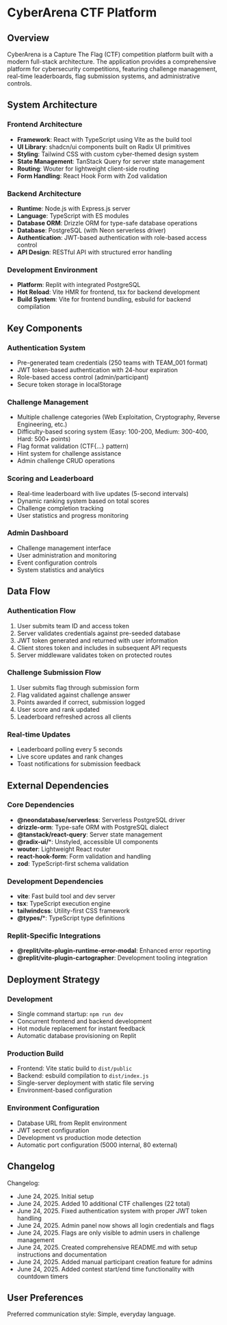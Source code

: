 # CyberArena CTF Platform

## Overview

CyberArena is a Capture The Flag (CTF) competition platform built with a modern full-stack architecture. The application provides a comprehensive platform for cybersecurity competitions, featuring challenge management, real-time leaderboards, flag submission systems, and administrative controls.

## System Architecture

### Frontend Architecture
- **Framework**: React with TypeScript using Vite as the build tool
- **UI Library**: shadcn/ui components built on Radix UI primitives
- **Styling**: Tailwind CSS with custom cyber-themed design system
- **State Management**: TanStack Query for server state management
- **Routing**: Wouter for lightweight client-side routing
- **Form Handling**: React Hook Form with Zod validation

### Backend Architecture
- **Runtime**: Node.js with Express.js server
- **Language**: TypeScript with ES modules
- **Database ORM**: Drizzle ORM for type-safe database operations
- **Database**: PostgreSQL (with Neon serverless driver)
- **Authentication**: JWT-based authentication with role-based access control
- **API Design**: RESTful API with structured error handling

### Development Environment
- **Platform**: Replit with integrated PostgreSQL
- **Hot Reload**: Vite HMR for frontend, tsx for backend development
- **Build System**: Vite for frontend bundling, esbuild for backend compilation

## Key Components

### Authentication System
- Pre-generated team credentials (250 teams with TEAM_001 format)
- JWT token-based authentication with 24-hour expiration
- Role-based access control (admin/participant)
- Secure token storage in localStorage

### Challenge Management
- Multiple challenge categories (Web Exploitation, Cryptography, Reverse Engineering, etc.)
- Difficulty-based scoring system (Easy: 100-200, Medium: 300-400, Hard: 500+ points)
- Flag format validation (CTF{...} pattern)
- Hint system for challenge assistance
- Admin challenge CRUD operations

### Scoring and Leaderboard
- Real-time leaderboard with live updates (5-second intervals)
- Dynamic ranking system based on total scores
- Challenge completion tracking
- User statistics and progress monitoring

### Admin Dashboard
- Challenge management interface
- User administration and monitoring
- Event configuration controls
- System statistics and analytics

## Data Flow

### Authentication Flow
1. User submits team ID and access token
2. Server validates credentials against pre-seeded database
3. JWT token generated and returned with user information
4. Client stores token and includes in subsequent API requests
5. Server middleware validates token on protected routes

### Challenge Submission Flow
1. User submits flag through submission form
2. Flag validated against challenge answer
3. Points awarded if correct, submission logged
4. User score and rank updated
5. Leaderboard refreshed across all clients

### Real-time Updates
- Leaderboard polling every 5 seconds
- Live score updates and rank changes
- Toast notifications for submission feedback

## External Dependencies

### Core Dependencies
- **@neondatabase/serverless**: Serverless PostgreSQL driver
- **drizzle-orm**: Type-safe ORM with PostgreSQL dialect
- **@tanstack/react-query**: Server state management
- **@radix-ui/***: Unstyled, accessible UI components
- **wouter**: Lightweight React router
- **react-hook-form**: Form validation and handling
- **zod**: TypeScript-first schema validation

### Development Dependencies
- **vite**: Fast build tool and dev server
- **tsx**: TypeScript execution engine
- **tailwindcss**: Utility-first CSS framework
- **@types/***: TypeScript type definitions

### Replit-Specific Integrations
- **@replit/vite-plugin-runtime-error-modal**: Enhanced error reporting
- **@replit/vite-plugin-cartographer**: Development tooling integration

## Deployment Strategy

### Development
- Single command startup: `npm run dev`
- Concurrent frontend and backend development
- Hot module replacement for instant feedback
- Automatic database provisioning on Replit

### Production Build
- Frontend: Vite static build to `dist/public`
- Backend: esbuild compilation to `dist/index.js`
- Single-server deployment with static file serving
- Environment-based configuration

### Environment Configuration
- Database URL from Replit environment
- JWT secret configuration
- Development vs production mode detection
- Automatic port configuration (5000 internal, 80 external)

## Changelog

Changelog:
- June 24, 2025. Initial setup
- June 24, 2025. Added 10 additional CTF challenges (22 total)
- June 24, 2025. Fixed authentication system with proper JWT token handling
- June 24, 2025. Admin panel now shows all login credentials and flags
- June 24, 2025. Flags are only visible to admin users in challenge management
- June 24, 2025. Created comprehensive README.md with setup instructions and documentation
- June 24, 2025. Added manual participant creation feature for admins
- June 24, 2025. Added contest start/end time functionality with countdown timers

## User Preferences

Preferred communication style: Simple, everyday language.